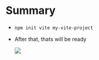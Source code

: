 # Summary

* ``` npm init vite my-vite-project ```
* After that, thats will be ready

  ![](bsbxksxsknxskxsx)







